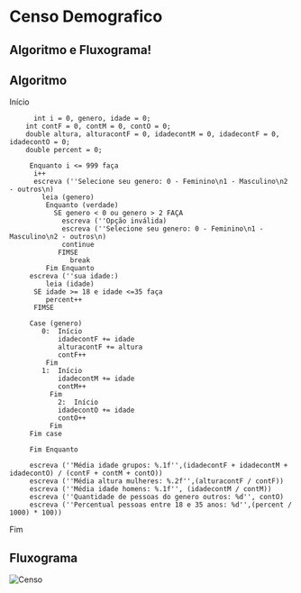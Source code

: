 # Censo Demografico
## Algoritmo e Fluxograma!

## Algoritmo
Início
	
	      int i = 0, genero, idade = 0;
		int contF = 0, contM = 0, contO = 0;
		double altura, alturacontF = 0, idadecontM = 0, idadecontF = 0, idadecontO = 0;
		double percent = 0;
		
	     Enquanto i <= 999 faça
		  i++
		  escreva (''Selecione seu genero: 0 - Feminino\n1 - Masculino\n2 - outros\n)
	        leia (genero)
		 	 Enquanto (verdade)
			   SE genero < 0 ou genero > 2 FAÇA
			     escreva (''Opção inválida)	
			     escreva (''Selecione seu genero: 0 - Feminino\n1 - Masculino\n2 - outros\n)	
			     continue
			    FIMSE
	        	   break
			 Fim Enquanto
		 escreva (''sua idade:)
	         leia (idade)
		  SE idade >= 18 e idade <=35 faça
			 percent++
		  FIMSE
  
		 Case (genero)
		    0:  Início
			    idadecontF += idade
			    alturacontF += altura
			    contF++
		   	 Fim
		    1:  Início 			
			    idadecontM += idade
			    contM++
		 	  Fim
	            2:  Início
			    idadecontO += idade
			    contO++
		  	  Fim
		 Fim case

	     Fim Enquanto
	
	     escreva (''Média idade grupos: %.1f'',(idadecontF + idadecontM + idadecontO) / (contF + contM + contO))
	     escreva (''Média altura mulheres: %.2f'',(alturacontF / contF))
	     escreva (''Média idade homens: %.1f'', (idadecontM / contM))
	     escreva (''Quantidade de pessoas do genero outros: %d'', contO)
	     escreva (''Percentual pessoas entre 18 e 35 anos: %d'',(percent / 1000) * 100))

Fim

## Fluxograma
![Censo](https://user-images.githubusercontent.com/104536317/167663971-1aa58afc-353c-4ad0-8881-5441ebabbe24.png)

